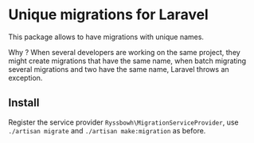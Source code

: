 # Unique migrations for Laravel

This package allows to have migrations with unique names.

Why ?
When several developers are working on the same project, they might create migrations that have the same name, when batch migrating several migrations and two have the same name, Laravel throws an exception.

## Install

Register the service provider `Ryssbowh\MigrationServiceProvider`, use `./artisan migrate` and `./artisan make:migration` as before.